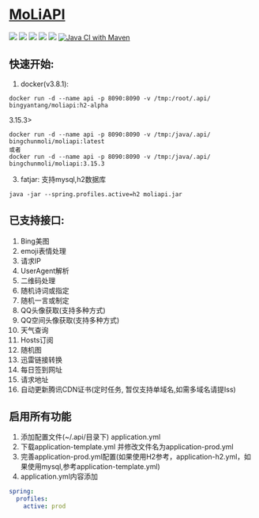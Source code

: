 # [MoLiAPI](https://api.bingchunmoli.com)

![](https://badgen.net/github/release/bingchunmoli/MoLiApi/stable)
![](https://badgen.net/github/prs/bingchunmoli/MoLiApi)
![](https://badgen.net/github/commits/bingchunmoli/MoLiApi)
![](https://badgen.net/github/releases/bingchunmoli/MoLiApi)
![](https://badgen.net/github/license/bingchunmoli/MoLiApi)
[![Java CI with Maven](https://github.com/BingChunMoLi/MoLiAPI/actions/workflows/maven.yml/badge.svg?event=branch_protection_rule)](https://github.com/BingChunMoLi/MoLiAPI/actions/workflows/maven.yml)

## 快速开始:
1. docker(v3.8.1):
```shell
docker run -d --name api -p 8090:8090 -v /tmp:/root/.api/ bingyantang/moliapi:h2-alpha
```

3.15.3>

```shell
docker run -d --name api -p 8090:8090 -v /tmp:/java/.api/ bingchunmoli/moliapi:latest
或者
docker run -d --name api -p 8090:8090 -v /tmp:/java/.api/ bingchunmoli/moliapi:3.15.3
```

3. fatjar:
   支持mysql,h2数据库
```shell
java -jar --spring.profiles.active=h2 moliapi.jar
```
## 已支持接口:
1. Bing美图
2. emoji表情处理
3. 请求IP
4. UserAgent解析
5. 二维码处理
6. 随机诗词或指定
7. 随机一言或制定
8. QQ头像获取(支持多种方式)
9. QQ空间头像获取(支持多种方式)
10. 天气查询
11. Hosts订阅
12. 随机图
13. 迅雷链接转换
14. 每日签到网址
15. 请求地址
16. 自动更新腾讯CDN证书(定时任务, 暂仅支持单域名,如需多域名请提Iss)

## 启用所有功能
1. 添加配置文件(~/.api/目录下) application.yml
2. 下载application-template.yml 并修改文件名为application-prod.yml
3. 完善application-prod.yml配置(如果使用H2参考，application-h2.yml，如果使用mysql,参考application-template.yml)
4. application.yml内容添加
```yaml
spring:
  profiles:
    active: prod
```
